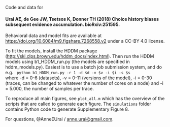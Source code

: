 
Code and data for

#### Urai AE, de Gee JW, Tsetsos K, Donner TH (2018) Choice history biases subsequent evidence accumulation. bioRxiv:251595. ####

Behavioral data and model fits are available at https://doi.org/10.6084/m9.figshare.7268558.v2 under a CC-BY 4.0 license.

To fit the models, install the HDDM package (http://ski.clps.brown.edu/hddm_docs/index.html). Then run the HDDM models using b1_HDDM_run.py (the models are specified in hddm_models.py). Easiest is to use a batch job submission system, and do e.g.
<code>
python b1_HDDM_run.py -r 1 -d $d -v $v -i $i -s $s
</code>
where -d = 0-6 (datasets), -v = 0-11 (versions of the model), -i = 0-30 (traces, can be changed to whatever the number of cores on a node) and -i = 5.000, the number of samples per trace.

To reproduce all main figures, see <code>plot_all.m</code> which has the overview of the scripts that are called to generate each figure. 
The <code>simulations</code> folder contains Python code to generate Supplementary Figure 8.

For questions, @AnneEUrai / anne.urai@gmail.com.
